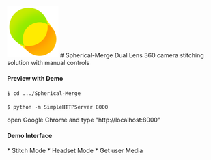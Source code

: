 <img src="https://github.com/Rubinhuang9239/Spherical-Merge/blob/master/icon.png" width="120"/>
# Spherical-Merge
Dual Lens 360 camera stitching solution with manual controls

<h4>Preview with Demo</h4>

```
$ cd .../Spherical-Merge

$ python -m SimpleHTTPServer 8000
```
open Google Chrome and type "http://localhost:8000"

<h4>Demo Interface</h4>
* Stitch Mode
* Headset Mode
* Get user Media

